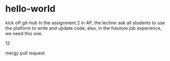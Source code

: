 # hello-world
kick off git-hub
In the assignment 2 in AP, the lectirer ask all students to use the platform to write and update code;
also, in the fututure job experience, we need this one.

12


mergy pull request
